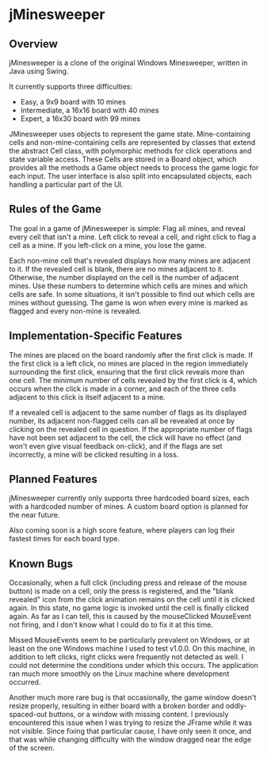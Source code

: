 # jMinesweeper

## Overview

jMinesweeper is a clone of the original Windows Minesweeper, written in Java 
using Swing. 

It currently supports three difficulties:

* Easy, a 9x9 board with 10 mines
* Intermediate, a 16x16 board with 40 mines
* Expert, a 16x30 board with 99 mines

JMinesweeper uses objects to represent the game state. Mine-containing cells
and non-mine-containing cells are represented by classes that extend the
abstract Cell class, with polymorphic methods for click operations and state
variable access. These Cells are stored in a Board object, which provides all
the methods a Game object needs to process the game logic for each input. The
user interface is also split into encapsulated objects, each handling a
particular part of the UI.

## Rules of the Game

The goal in a game of jMinesweeper is simple: Flag all mines, and reveal every
cell that isn't a mine. Left click to reveal a cell, and right click to flag a
cell as a mine. If you left-click on a mine, you lose the game.

Each non-mine cell that's revealed displays how many mines are adjacent to it.
If the revealed cell is blank, there are no mines adjacent to it. Otherwise,
the number displayed on the cell is the number of adjacent mines. Use these
numbers to determine which cells are mines and which cells are safe. In some
situations, it isn't possible to find out which cells are mines without
guessing. The game is won when every mine is marked as flagged and every
non-mine is revealed.

## Implementation-Specific Features

The mines are placed on the board randomly after the first click is made. If
the first click is a left click, no mines are placed in the region immediately 
surrounding the first click, ensuring that the first click reveals more than 
one cell. The minimum number of cells revealed by the first click is 4, which
occurs when the click is made in a corner, and each of the three cells adjacent
to this click is itself adjacent to a mine.

If a revealed cell is adjacent to the same number of flags as its displayed
number, its adjacent non-flagged cells can all be revealed at once by clicking
on the revealed cell in question. If the appropriate number of flags have not
been set adjacent to the cell, the click will have no effect (and won't even
give visual feedback on-click), and if the flags are set incorrectly, a mine
will be clicked resulting in a loss.

## Planned Features

jMinesweeper currently only supports three hardcoded board sizes, each with
a hardcoded number of mines. A custom board option is planned for the near
future.

Also coming soon is a high score feature, where players can log their fastest
times for each board type.

## Known Bugs

Occasionally, when a full click (including press and release of the mouse
button) is made on a cell, only the press is registered, and the "blank 
revealed" icon from the click animation remains on the cell until it is
clicked again. In this state, no game logic is invoked until the cell is
finally clicked again. As far as I can tell, this is caused by the
mouseClicked MouseEvent not firing, and I don't know what I could do to fix
it at this time.

Missed MouseEvents seem to be particularly prevalent on Windows, or at least on
the one Windows machine I used to test v1.0.0. On this machine, in addition to
left clicks, right clicks were frequently not detected as well. I could not
determine the conditions under which this occurs. The application ran much more
smoothly on the Linux machine where development occurred.

Another much more rare bug is that occasionally, the game window doesn't
resize properly, resulting in either board with a broken border and
oddly-spaced-out buttons, or a window with missing content. I previously
encountered this issue when I was trying to resize the JFrame while it was not
visible. Since fixing that particular cause, I have only seen it once, and that
was while changing difficulty with the window dragged near the edge of the
screen.
